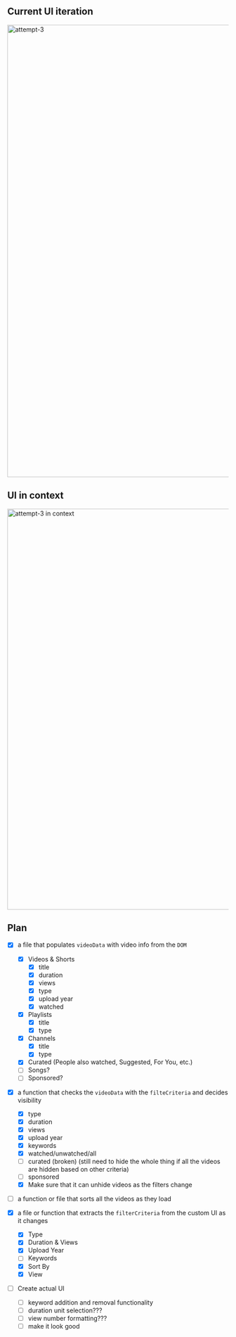 ## Current UI iteration
<img width="3399" height="1029" alt="attempt-3" src="https://github.com/user-attachments/assets/a460d617-867b-4319-8e45-5c6a78f7590c" />

## UI in context
<img width="3319" height="912" alt="attempt-3 in context" src="https://github.com/user-attachments/assets/6a9e8250-99ee-4d3c-b64c-b905295dcdbb" />

## Plan
- [x] a file that populates `videoData` with video info from the `DOM`
	- [x] Videos & Shorts
		- [x] title
		- [x] duration
		- [x] views
		- [x] type
		- [x] upload year
		- [x] watched
	- [x] Playlists
		- [x] title
		- [x] type
	- [x] Channels
		- [x] title
		- [x] type
	- [x] Curated (People also watched, Suggested, For You, etc.) 
    - [ ] Songs?
	- [ ] Sponsored?

- [x] a function that checks the `videoData` with the `filteCriteria` and decides visibility
	- [x] type
	- [x] duration
	- [x] views
	- [x] upload year
	- [x] keywords
	- [x] watched/unwatched/all
	- [ ] curated (broken) (still need to hide the whole thing if all the videos are hidden based on other criteria)
	- [ ] sponsored
    - [x] Make sure that it can unhide videos as the filters change

- [ ] a function or file that sorts all the videos as they load

- [x] a file or function that extracts the `filterCriteria` from the custom UI as it changes
  - [x] Type
  - [x] Duration & Views
  - [x] Upload Year
  - [ ] Keywords
  - [x] Sort By
  - [x] View

- [ ] Create actual UI
  - [ ] keyword addition and removal functionality
  - [ ] duration unit selection???
  - [ ] view number formatting???
  - [ ] make it look good
